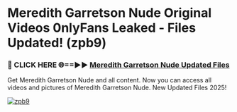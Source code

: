 # Meredith Garretson Nude Original Videos 0nlyFans Leaked - Files Updated! (zpb9)

<h3>🔴 CLICK HERE 🌐==►► <a href="https://tinyurl.com/yc6ubb5a" rel="nofollow">Meredith Garretson Nude Updated Files</a></h3>

Get Meredith Garretson Nude and all content. Now you can access all videos and pictures of Meredith Garretson Nude. New Updated Files 2025!

[![zpb9](https://i.imgur.com/7eu0CRL.gif)](https://tinyurl.com/yc6ubb5a)
